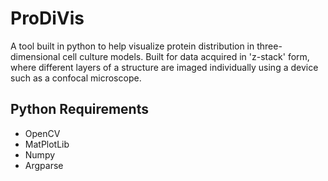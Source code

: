 # ProDiVis
A tool built in python to help visualize protein distribution in three-dimensional cell culture models. Built for data acquired in 'z-stack' form, where different layers of a structure are imaged individually using a device such as a confocal microscope.

## Python Requirements
- OpenCV
- MatPlotLib
- Numpy
- Argparse
